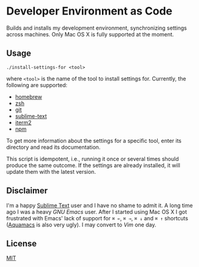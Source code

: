 # Developer Environment as Code

Builds and installs my development environment, synchronizing settings across machines. Only Mac OS X is fully supported at the moment.

## Usage

```
./install-settings-for <tool>
```

where `<tool>` is the name of the tool to install settings for. Currently, the following are supported:

- [homebrew](homebrew/)
- [zsh](zsh/)
- [git](git/)
- [sublime-text](sublime-text/)
- [iterm2](iterm2/)
- [npm](npm/)

To get more information about the settings for a specific tool, enter its directory and read its documentation.

This script is idempotent, i.e., running it once or several times should produce the same outcome. If the settings are already installed, it will update them with the latest version.

## Disclaimer

I'm a happy [Sublime Text](http://www.sublimetext.com) user and I have no shame to admit it. A long time ago I was a heavy *GNU Emacs* user. After I started using Mac OS X I got frustrated with Emacs' lack of support for `⌘ ←`, `⌘ →`, `⌘ ↓` and `⌘ ↑` shortcuts ([Aquamacs](http://aquamacs.org) is also very ugly). I may convert to *Vim* one day.

## License

[MIT](LICENSE)
